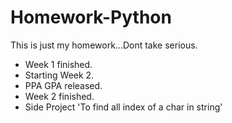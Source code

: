 # Homework-Python
This is just my homework...Dont take serious.

* Week 1 finished.
* Starting Week 2.
* PPA GPA released.
* Week 2 finished.
* Side Project 'To find all index of a char in string'

